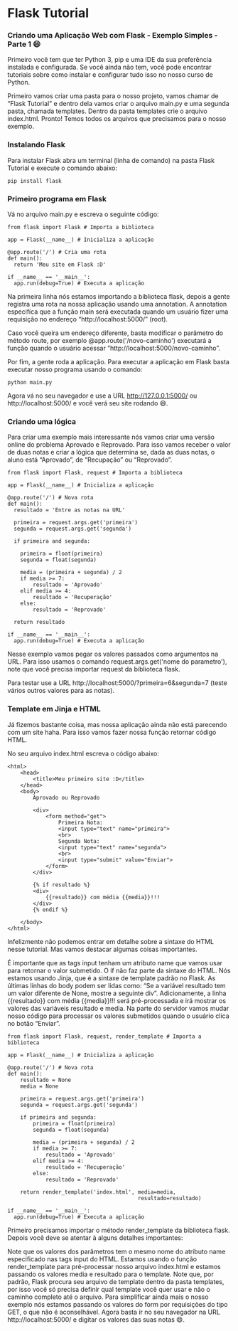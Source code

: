 # Flask Tutorial

### Criando uma Aplicação Web com Flask - Exemplo Simples - Parte 1 😄

Primeiro você tem que ter Python 3, pip e uma IDE da sua preferência instalada e configurada. 
Se você ainda não tem, você pode encontrar tutoriais sobre como instalar e configurar tudo isso no nosso curso de Python.

Primeiro vamos criar uma pasta para o nosso projeto, vamos chamar de “Flask Tutorial” e dentro dela vamos criar o arquivo main.py e uma segunda pasta, chamada templates. 
Dentro da pasta templates crie o arquivo index.html. Pronto! Temos todos os arquivos que precisamos para o nosso exemplo.

### Instalando Flask
Para instalar Flask abra um terminal (linha de comando) na pasta Flask Tutorial e execute o comando abaixo:

``` pip install flask ```


### Primeiro programa em Flask
Vá no arquivo main.py e escreva o seguinte código:

```
from flask import Flask # Importa a biblioteca

app = Flask(__name__) # Inicializa a aplicação

@app.route('/') # Cria uma rota
def main():
  return 'Meu site em Flask :D'

if __name__ == '__main__':
  app.run(debug=True) # Executa a aplicação
```

Na primeira linha nós estamos importando a biblioteca flask, depois a gente registra uma rota na nossa aplicação usando uma annotation. A annotation especifíca que a função main será executada quando um usuário fizer uma requisição no endereço “http://localhost:5000/” (root).

Caso você queira um endereço diferente, basta modificar o parâmetro do método route, por exemplo @app.route('/novo-caminho') executará a função quando o usuário acessar “http://localhost:5000/novo-caminho”.

Por fim, a gente roda a aplicação. Para executar a aplicação em Flask basta executar nosso programa usando o comando:

``` python main.py ```

Agora vá no seu navegador e use a URL http://127.0.0.1:5000/ ou http://localhost:5000/ e você verá seu site rodando 😄.

### Criando uma lógica
Para criar uma exemplo mais interessante nós vamos criar uma versão online do problema Aprovado e Reprovado. Para isso vamos receber o valor de duas notas e criar a lógica que determina se, dada as duas notas, o aluno está “Aprovado”, de “Recupação” ou “Reprovado”.

```
from flask import Flask, request # Importa a biblioteca

app = Flask(__name__) # Inicializa a aplicação

@app.route('/') # Nova rota
def main():
  resultado = 'Entre as notas na URL'    

  primeira = request.args.get('primeira')
  segunda = request.args.get('segunda')

  if primeira and segunda:
        
    primeira = float(primeira)
    segunda = float(segunda)

    media = (primeira + segunda) / 2
    if media >= 7:
        resultado = 'Aprovado'
    elif media >= 4:
        resultado = 'Recuperação'
    else:
        resultado = 'Reprovado'

  return resultado

if __name__ == '__main__':
  app.run(debug=True) # Executa a aplicação
```

Nesse exemplo vamos pegar os valores passados como argumentos na URL. 
Para isso usamos o comando request.args.get('nome do parametro'), note que você precisa importar request da biblioteca flask.

Para testar use a URL http://localhost:5000/?primeira=6&segunda=7 (teste vários outros valores para as notas).

### Template em Jinja e HTML
Já fizemos bastante coisa, mas nossa aplicação ainda não está parecendo com um site haha. Para isso vamos fazer nossa função retornar código HTML.

No seu arquivo index.html escreva o código abaixo:

```
<html>
    <head>
        <title>Meu primeiro site :D</title>
    </head>
    <body>
        Aprovado ou Reprovado

        <div>
            <form method="get">
                Primeira Nota:
                <input type="text" name="primeira">
                <br>
                Segunda Nota:
                <input type="text" name="segunda">
                <br>
                <input type="submit" value="Enviar">
            </form>
        </div>

        {% if resultado %}
        <div>
            {{resultado}} com média {{media}}!!!
        </div>
        {% endif %}

    </body>
</html>
```

Infelizmente não podemos entrar em detalhe sobre a sintaxe do HTML nesse tutorial. Mas vamos destacar algumas coisas importantes.

É importante que as tags input tenham um atributo name que vamos usar para retornar o valor submetido.
O if não faz parte da sintaxe do HTML. Nós estamos usando Jinja, que é a sintaxe de template padrão no Flask.
As últimas linhas do body podem ser lidas como: “Se a variável resultado tem um valor diferente de None, mostre a seguinte div”. Adicionamente, a linha {{resultado}} com média {{media}}!!! será pré-processada e irá mostrar os valores das variáveis resultado e media.
Na parte do servidor vamos mudar nosso código para processar os valores submetidos quando o usuário clica no botão “Enviar”.

```
from flask import Flask, request, render_template # Importa a biblioteca

app = Flask(__name__) # Inicializa a aplicação

@app.route('/') # Nova rota
def main():
    resultado = None
    media = None    

    primeira = request.args.get('primeira')
    segunda = request.args.get('segunda')

    if primeira and segunda:  
        primeira = float(primeira)
        segunda = float(segunda)

        media = (primeira + segunda) / 2
        if media >= 7:
            resultado = 'Aprovado'
        elif media >= 4:
            resultado = 'Recuperação'
        else:
            resultado = 'Reprovado'

    return render_template('index.html', media=media,
                                         resultado=resultado)

if __name__ == '__main__':
  app.run(debug=True) # Executa a aplicação
```

Primeiro precisamos importar o método render_template da biblioteca flask. Depois você deve se atentar à alguns detalhes importantes:

Note que os valores dos parâmetros tem o mesmo nome do atributo name especificado nas tags input do HTML.
Estamos usando o função render_template para pré-processar nosso arquivo index.html e estamos passando os valores media e resultado para o template.
Note que, por padrão, Flask procura seu arquivo de template dentro da pasta templates, por isso você só precisa definir qual template você quer usar e não o caminho completo até o arquivo.
Para simplificar ainda mais o nosso exemplo nós estamos passando os valores do form por requisições do tipo GET, o que não é aconselhável.
Agora basta ir no seu navegador na URL http://localhost:5000/ e digitar os valores das suas notas 😄.

```Fontes: ´´´  https://neps.academy/post/criando-uma-aplica%C3%A7%C3%A3o-web-com-flask---exemplo-simples---parte-1
